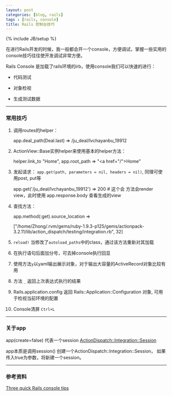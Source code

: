```yaml
---
layout: post
categories: [blog, rails]
tags : [rails, console]
title: Rails 控制台技巧
---
```

{% include JB/setup %}

在进行Rails开发的时候，我一般都会开一个console，方便调试，掌握一些实用的console技巧往往使开发调试非常方便。

Rails Console 是加载了rails环境的irb，使用console我们可以快速的进行：

* 代码测试

* 对象检视

* 生成测试数据

----

### 常用技巧


  1. 调用routes的helper：
  
        app.deal_path(Deal.last) => /ju_deal/lvchayanbu_19912

  2. ActionView::Base实例helper来使用基本的helper方法：
  
        helper.link_to "Home", app.root_path => "<a href=\"/\">Home</a>"

  3. 发起请求： `app.get(path, parameters = nil, headers = nil)`, 同理可使用post, put等
     
        app.get('/ju_deal/lvchayanbu_19912') => 200 # 这个会 方法会render view，此时使用 app.response.body 查看生成的view

  4. 查找方法：
  
        app.method(:get).source_location =>

        ["/home/Zhong/.rvm/gems/ruby-1.9.3-p125/gems/actionpack-3.2.11/lib/action_dispatch/testing/integration.rb", 32]

  5. `reload!` 当修改了`autoload_paths`中的class，通过该方法重新对其加载

  6. 在执行语句后面加分号，可去掉console执行回显

  7. 使用方法`y`以yaml输出展示对象，对于输出大容量的ActiveRecord对象比较有用

  8. 方法 `_` 返回上次表达式执行的结果

  9. Rails.application.config 返回 Rails::Application::Configuration 对象, 可用于检视当前环境的配置

  10. Console清屏 `Ctrl+L`

----

### 关于app

  app(create=false) 代表一个session [ActionDispatch::Integration::Session](http://api.rubyonrails.org/classes/ActionDispatch/Integration/Session.html)

  app本质是调用session() 创建一个ActionDispatch::Integration::Session， 如果传入true为参数，将新建一个session。

----

### 参考资料

[Three quick Rails console tips](http://37signals.com/svn/posts/3176-three-quick-rails-console-tips)

